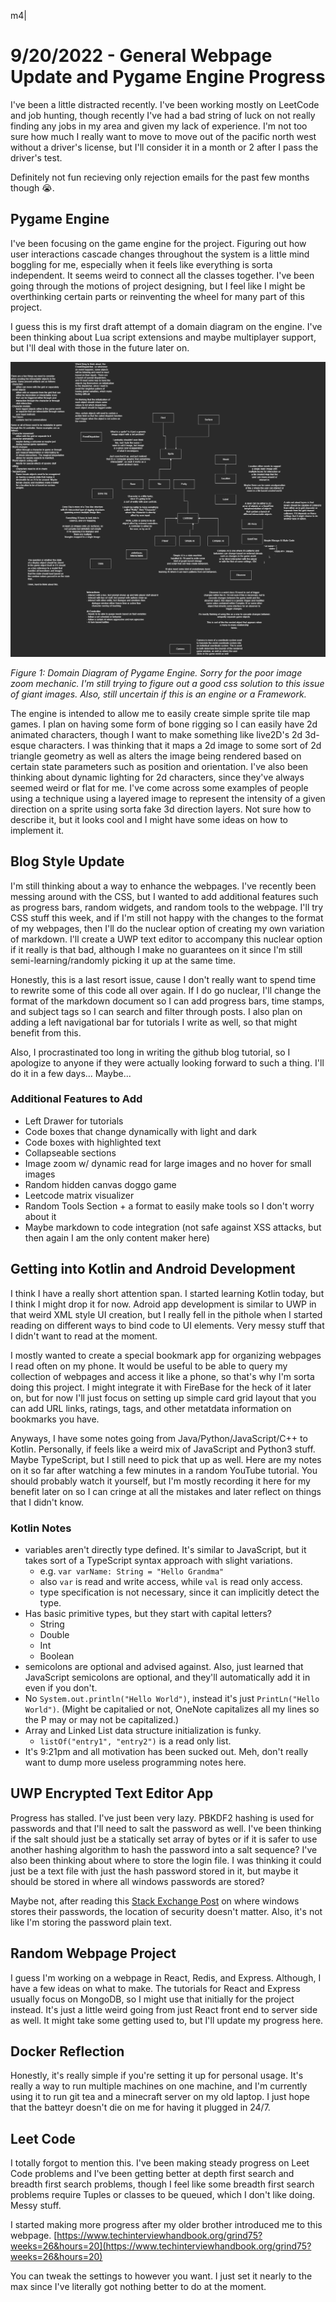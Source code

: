 m4|
# 9/20/2022 - General Webpage Update and Pygame Engine Progress

I've been a little distracted recently. I've been working mostly
on LeetCode and job hunting, though recently I've had a bad string
of luck on not really finding any jobs in my area and given my lack of experience. 
I'm not too sure how much I really want to move to move out of the pacific north west 
without a driver's license, but I'll consider it in a month or 2 after I pass the
driver's test. 

Definitely not fun recieving only rejection emails for the past few months though 😭.

## Pygame Engine

I've been focusing on the game engine for the project. Figuring out how user interactions cascade
changes throughout the system is a little mind boggling for me, especially when it feels like
everything is sorta independent. It seems weird to connect all the classes together. I've been
going through the motions of project designing, but I feel like I might be overthinking certain
parts or reinventing the wheel for many part of this project. 

I guess this is my first draft attempt of a domain diagram on the engine. I've been thinking about
Lua script extensions and maybe multiplayer support, but I'll deal with those in the future later on.

![pygame_ddl_diagram](/pygameddlv1.jpg)

_Figure 1: Domain Diagram of Pygame Engine. Sorry for the poor image zoom mechanic. I'm still trying to figure out a good css solution to this issue of giant images. Also, still uncertain if this is an engine or a Framework._

The engine is intended to allow me to easily create simple sprite tile map games. I plan on having some
form of bone rigging so I can easily have 2d animated characters, though I want to make something like
live2D's 2d 3d-esque characters. I was thinking that it maps a 2d image to some sort of 2d triangle geometry
as well as alters the image being rendered based on certain state parameters such as position and orientation.
I've also been thinking about dynamic lighting for 2d characters, since they've always seemed weird or flat
for me. I've come across some examples of people using a technique using a layered image to represent the 
intensity of a given direction on a sprite using sorta fake 3d direction layers. Not sure how to describe
it, but it looks cool and I might have some ideas on how to implement it.

## Blog Style Update

I'm still thinking about a way to enhance the webpages. I've recently been messing around with the CSS, but I
wanted to add additional features such as progress bars, random widgets, and random tools to the webpage. I'll
try CSS stuff this week, and if I'm still not happy with the changes to the format of my webpages, then I'll
do the nuclear option of creating my own variation of markdown. I'll create a UWP text editor to accompany this
nuclear option if it really is that bad, although I make no guarantees on it since I'm still semi-learning/randomly
picking it up at the same time.

Honestly, this is a last resort issue, cause I don't really want to spend time to rewrite some of this code all
over again. If I do go nuclear, I'll change the format of the markdown document so I can add progress bars, time
stamps, and subject tags so I can search and filter through posts. I also plan on adding a left navigational bar
for tutorials I write as well, so that might benefit from this. 

Also, I procrastinated too long in writing the github blog tutorial, so I apologize to anyone if they were
actually looking forward to such a thing. I'll do it in a few days... Maybe...

### Additional Features to Add

* Left Drawer for tutorials
* Code boxes that change dynamically with light and dark
* Code boxes with highlighted text
* Collapseable sections
* Image zoom w/ dynamic read for large images and no hover for small images
* Random hidden canvas doggo game
* Leetcode matrix visualizer
* Random Tools Section + a format to easily make tools so I don't worry about it
* Maybe markdown to code integration (not safe against XSS attacks, but then again I am the only content maker here)

## Getting into Kotlin and Android Development

I think I have a really short attention span. I started learning Kotlin today, but I think I might drop
it for now. Adroid app development is similar to UWP in that weird XML style UI creation, but I really fell in the 
pithole when I started reading on different ways to bind code to UI elements. Very messy stuff that I didn't want to read at the moment.

I mostly wanted to create a special bookmark app for organizing webpages I read often on my phone. It would be
useful to be able to query my collection of webpages and access it like a phone, so that's why I'm sorta doing this
project. I might integrate it with FireBase for the heck of it later on, but for now I'll just focus on setting up simple card grid layout that you can add URL links, ratings, tags, and other metatdata information on bookmarks you have.

Anyways, I have some notes going from Java/Python/JavaScript/C++ to Kotlin. Personally, if feels like a weird
mix of JavaScript and Python3 stuff. Maybe TypeScript, but I still need to pick that up as well. Here are my
notes on it so far after watching a few minutes in a random YouTube tutorial. You should probably watch it
yourself, but I'm mostly recording it here for my benefit later on so I can cringe at all the mistakes and later
reflect on things that I didn't know.

### Kotlin Notes

* variables aren't directly type defined. It's similar to JavaScript, but it takes sort of a TypeScript syntax approach with slight variations.
    * e.g. ```var varName: String = "Hello Grandma"```
    * also ```var``` is read and write access, while ```val``` is read only access.
    * type specification is not necessary, since it can implicitly detect the type.
* Has basic primitive types, but they start with capital letters?
    * String
    * Double
    * Int
    * Boolean
* semicolons are optional and advised against. Also, just learned that JavaScript semicolons are optional, and they'll automatically add it in even if you don't.
* No ```System.out.println("Hello World")```, instead it's just ```PrintLn("Hello World")```. (Might be capitalied or not, OneNote capitalizes all my lines so the P may or may not be capitalized.)
* Array and Linked List data structure initialization is funky.
    * ```listOf("entry1", "entry2")``` is a read only list. 
* It's 9:21pm and all motivation has been sucked out. Meh, don't really want to dump more useless programming notes here.

## UWP Encrypted Text Editor App 

Progress has stalled. I've just been very lazy. PBKDF2 hashing is used for passwords and that I'll need to salt the password as well. I've been thinking if the salt should just be a statically set array of bytes or if it is safer to use another hashing algorithm to hash the password into a salt sequence? I've also been thinking about where to 
store the login file. I was thinking it could just be a text file with just the hash password stored in it, but 
maybe it should be stored in where all windows passwords are stored?

Maybe not, after reading this [Stack Exchange Post](https://security.stackexchange.com/questions/113295/location-of-password-hashes-on-a-windows-local-machine) on where windows stores their passwords, the location
of security doesn't matter. Also, it's not like I'm storing the password plain text.

## Random Webpage Project

I guess I'm working on a webpage in React, Redis, and Express. Although, I have a few ideas on what to make.
The tutorials for React and Express usually focus on MongoDB, so I might use that initially for the project
instead. It's just a little weird going from just React front end to server side as well. It might take some 
getting used to, but I'll update my progress here.

## Docker Reflection

Honestly, it's really simple if you're setting it up for personal usage. It's really a way to run multiple machines on one machine, and I'm currently using it to run git tea and a minecraft server on my old laptop. I just hope that the batteyr doesn't die on me for having it plugged in 24/7. 

## Leet Code

I totally forgot to mention this. I've been making steady progress on Leet Code problems
and I've been getting better at depth first search and breadth first search problems, 
though I feel like some breadth first search problems require Tuples or classes to be
queued, which I don't like doing. Messy stuff. 

I started making more progress after my older brother introduced me to this webpage.
[https://www.techinterviewhandbook.org/grind75?weeks=26&hours=20](https://www.techinterviewhandbook.org/grind75?weeks=26&hours=20)

You can tweak the settings to however you want. I just set it nearly to the max since I've
literally got nothing better to do at the moment.
